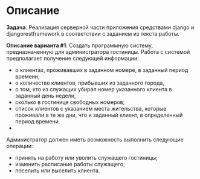 # Описание

**Задача**: Реализация серверной части приложения средствами django и djangorestframework в соответствии с заданием из текста работы.

**Описание варианта #1**: Создать программную систему, предназначенную для администратора гостиницы.
Работа с системой предполагает получение следующей информации:
- о клиентах, проживавших в заданном номере, в заданный период времени;
- о количестве клиентов, прибывших из заданного города,
- о том, кто из служащих убирал номер указанного клиента в заданный день недели,
- сколько в гостинице свободных номеров;
- список клиентов с указанием места жительства, которые проживали в те же дни,
что и заданный клиент, в определенный период времени.
- 
Администратор должен иметь возможность выполнить следующие операции:
- принять на работу или уволить служащего гостиницы;
- изменить расписание работы служащего;
- поселить или выселить клиента.